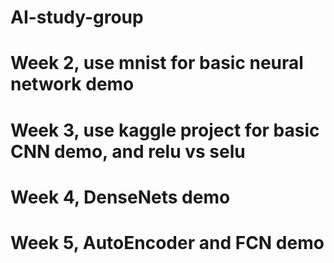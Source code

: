 # AI-study-group
# Week 2, use mnist for basic neural network demo
# Week 3, use kaggle project for basic CNN demo, and relu vs selu
# Week 4, DenseNets demo
# Week 5, AutoEncoder and FCN demo
